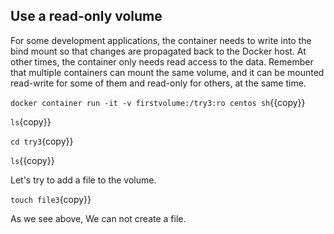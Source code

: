 ## Use a read-only volume

For some development applications, the container needs to write into the bind mount so that changes are propagated back to the Docker host. At other times, the container only needs read access to the data. Remember that multiple containers can mount the same volume, and it can be mounted read-write for some of them and read-only for others, at the same time.

`docker container run -it -v firstvolume:/try3:ro centos sh`{{copy}}

`ls`{copy}}

`cd try3`{copy}}

`ls`{{copy}}  

Let's try to add a file to the volume.

`touch file3`{copy}}

As we see above, We can not create a file.